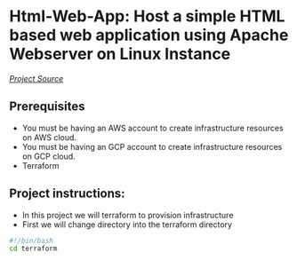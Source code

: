 # Html-Web-App: Host a simple HTML based web application using Apache Webserver on Linux Instance

[*Project Source*](https://devopsrealtime.com/setup-apache-webserver-on-aws-ec2-instance/)

## Prerequisites
  * You must be having an AWS account to create infrastructure resources on AWS cloud.
  * You must be having an GCP account to create infrastructure resources on GCP cloud.
  * Terraform



## Project instructions:
- In this project we will terraform to provision infrastructure
- First we will change directory into the terraform directory 
```sh 
#!/bin/bash
cd terraform 
```


